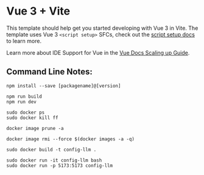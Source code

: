 # Vue 3 + Vite

This template should help get you started developing with Vue 3 in Vite. The template uses Vue 3 `<script setup>` SFCs, check out the [script setup docs](https://v3.vuejs.org/api/sfc-script-setup.html#sfc-script-setup) to learn more.

Learn more about IDE Support for Vue in the [Vue Docs Scaling up Guide](https://vuejs.org/guide/scaling-up/tooling.html#ide-support).

## Command Line Notes:

```
npm install --save [packagename]@[version]

npm run build
npm run dev 

sudo docker ps
sudo docker kill ff

docker image prune -a

docker image rmi --force $(docker images -a -q)

sudo docker build -t config-llm .

sudo docker run -it config-llm bash
sudo docker run -p 5173:5173 config-llm
```
